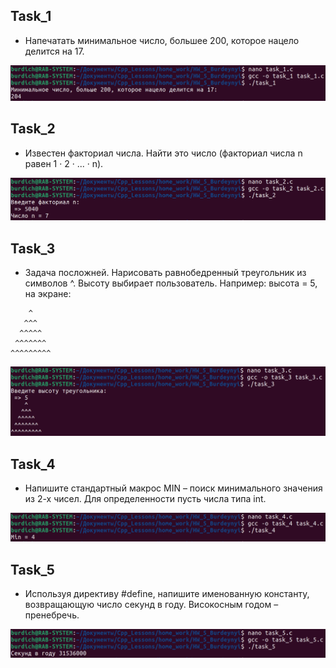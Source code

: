 ## Task_1

- Напечатать минимальное число, большее 200, которое нацело делится на 17.

<img src="jpg/1.png">

## Task_2

- Известен факториал числа. Найти это число (факториал числа n равен 1 · 2 · ... · n).

<img src="jpg/2.png">

## Task_3

- Задача посложней. Нарисовать равнобедренный треугольник из символов ^. Высоту выбирает пользователь. Например: высота = 5, на экране:
```
    ^
   ^^^
  ^^^^^
 ^^^^^^^
^^^^^^^^^
```

<img src="jpg/3.png">

## Task_4

- Напишите стандартный макрос MIN – поиск минимального значения из 2-х чисел. Для определенности пусть числа типа int.

<img src="jpg/4.png">

## Task_5

- Используя директиву #define, напишите именованную константу, возвращающую число секунд в году. Високосным годом – пренебречь.

<img src="jpg/5.png">